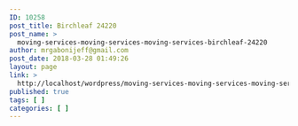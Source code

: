 ```yaml
---
ID: 10258
post_title: Birchleaf 24220
post_name: >
  moving-services-moving-services-moving-services-birchleaf-24220
author: mrgabonijeff@gmail.com
post_date: 2018-03-28 01:49:26
layout: page
link: >
  http://localhost/wordpress/moving-services-moving-services-moving-services-birchleaf-24220/
published: true
tags: [ ]
categories: [ ]
---
```

